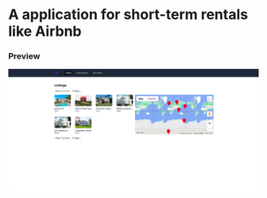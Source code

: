 # A application for short-term rentals like Airbnb 

### Preview
![Application image preview](/app/assets/images/app-image-preview.png)
